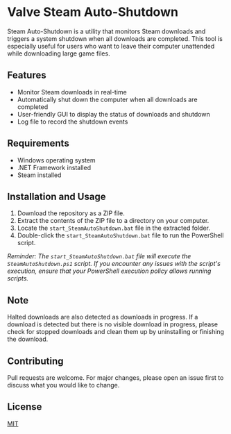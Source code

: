 # Valve Steam Auto-Shutdown

Steam Auto-Shutdown is a utility that monitors Steam downloads and triggers a system shutdown when all downloads are completed. This tool is especially useful for users who want to leave their computer unattended while downloading large game files.

## Features

- Monitor Steam downloads in real-time
- Automatically shut down the computer when all downloads are completed
- User-friendly GUI to display the status of downloads and shutdown
- Log file to record the shutdown events

## Requirements

- Windows operating system
- .NET Framework installed
- Steam installed

## Installation and Usage

1. Download the repository as a ZIP file.
2. Extract the contents of the ZIP file to a directory on your computer.
3. Locate the `start_SteamAutoShutdown.bat` file in the extracted folder.
4. Double-click the `start_SteamAutoShutdown.bat` file to run the PowerShell script.

*Reminder: The `start_SteamAutoShutdown.bat` file will execute the `SteamAutoShutdown.ps1` script. If you encounter any issues with the script's execution, ensure that your PowerShell execution policy allows running scripts.*

## Note

Halted downloads are also detected as downloads in progress. If a download is detected but there is no visible download in progress, please check for stopped downloads and clean them up by uninstalling or finishing the download.

## Contributing

Pull requests are welcome. For major changes, please open an issue first to discuss what you would like to change.

## License

[MIT](https://choosealicense.com/licenses/mit/)
